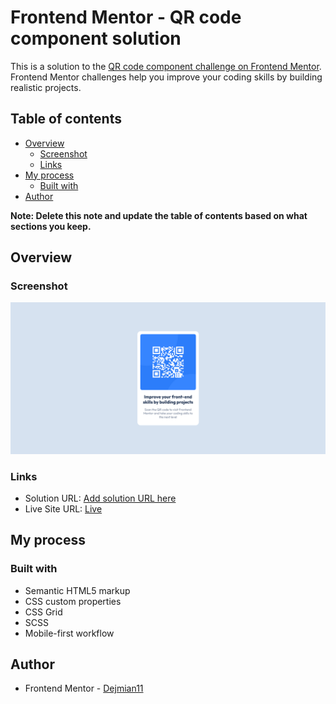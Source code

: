 # Frontend Mentor - QR code component solution

This is a solution to the [QR code component challenge on Frontend Mentor](https://www.frontendmentor.io/challenges/qr-code-component-iux_sIO_H). Frontend Mentor challenges help you improve your coding skills by building realistic projects.

## Table of contents

- [Overview](#overview)
  - [Screenshot](#screenshot)
  - [Links](#links)
- [My process](#my-process)
  - [Built with](#built-with)
- [Author](#author)

**Note: Delete this note and update the table of contents based on what sections you keep.**

## Overview

### Screenshot

![QR Code Component](https://github.com/Dejmian11/2-Qr-code-component/blob/master/images/design/Screenshot%20-%20Frontend%20Mentor%20QR%20code%20component.png)

### Links

- Solution URL: [Add solution URL here](https://your-solution-url.com)
- Live Site URL: [Live](https://comfy-gumption-6aa866.netlify.app/)

## My process

### Built with

- Semantic HTML5 markup
- CSS custom properties
- CSS Grid
- SCSS
- Mobile-first workflow

## Author

- Frontend Mentor - [Dejmian11](https://www.frontendmentor.io/profile/Dejmian11)
